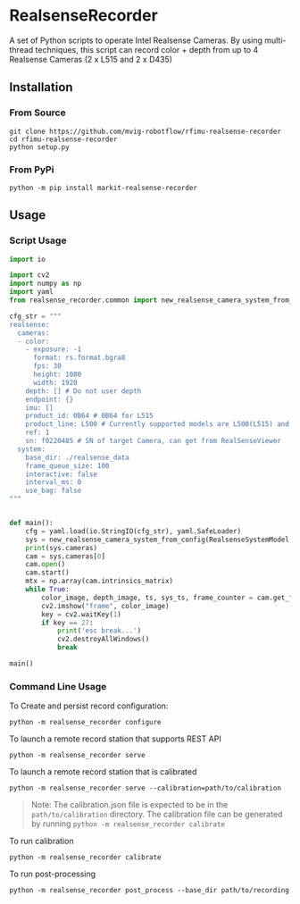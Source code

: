 # RealsenseRecorder

A set of Python scripts to operate Intel Realsense Cameras. By using multi-thread techniques, this script can record color + depth from up to 4 Realsense Cameras (2 x L515 and 2 x D435)

## Installation

### From Source

```shell
git clone https://github.com/mvig-robotflow/rfimu-realsense-recorder
cd rfimu-realsense-recorder
python setup.py
```

### From PyPi

```shell
python -m pip install markit-realsense-recorder
```

## Usage

### Script Usage

```python
import io

import cv2
import numpy as np
import yaml
from realsense_recorder.common import new_realsense_camera_system_from_config, RealsenseSystemModel

cfg_str = """
realsense:
  cameras:
  - color:
    - exposure: -1
      format: rs.format.bgra8
      fps: 30
      height: 1080
      width: 1920
    depth: [] # Do not user depth 
    endpoint: {}
    imu: []
    product_id: 0B64 # 0B64 for L515
    product_line: L500 # Currently supported models are L500(L515) and D400(D435)
    ref: 1
    sn: f0220485 # SN of target Camera, can get from RealSenseViewer
  system:
    base_dir: ./realsense_data
    frame_queue_size: 100
    interactive: false
    interval_ms: 0
    use_bag: false
"""


def main():
    cfg = yaml.load(io.StringIO(cfg_str), yaml.SafeLoader)
    sys = new_realsense_camera_system_from_config(RealsenseSystemModel, cfg['realsense'], None)
    print(sys.cameras)
    cam = sys.cameras[0]
    cam.open()
    cam.start()
    mtx = np.array(cam.intrinsics_matrix)
    while True:
        color_image, depth_image, ts, sys_ts, frame_counter = cam.get_frames()
        cv2.imshow("frame", color_image)
        key = cv2.waitKey(1)
        if key == 27:
            print('esc break...')
            cv2.destroyAllWindows()
            break

main()
```

### Command Line Usage

To Create and persist record configuration:

```shell
python -m realsense_recorder configure
```

To launch a remote record station that supports REST API

```shell
python -m realsense_recorder serve
```

To launch a remote record station that is calibrated 
```shell
python -m realsense_recorder serve --calibration=path/to/calibration
```

> Note: The calibration.json file is expected to be in the `path/to/calibration` directory. The calibration file can be generated by running `python -m realsense_recorder calibrate`

To run calibration

```shell
python -m realsense_recorder calibrate
```

To run post-processing

```shell
python -m realsense_recorder post_process --base_dir path/to/recording
```